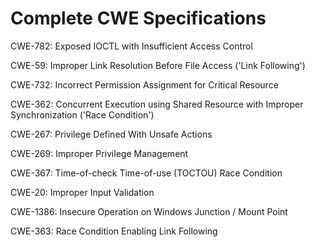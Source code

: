 

# Complete CWE Specifications

CWE-782: Exposed IOCTL with Insufficient Access Control

CWE-59: Improper Link Resolution Before File Access ('Link Following')

CWE-732: Incorrect Permission Assignment for Critical Resource

CWE-362: Concurrent Execution using Shared Resource with Improper Synchronization ('Race Condition')

CWE-267: Privilege Defined With Unsafe Actions

CWE-269: Improper Privilege Management

CWE-367: Time-of-check Time-of-use (TOCTOU) Race Condition

CWE-20: Improper Input Validation

CWE-1386: Insecure Operation on Windows Junction / Mount Point

CWE-363: Race Condition Enabling Link Following
